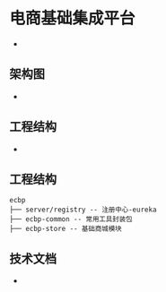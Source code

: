 # 电商基础集成平台
*

## 架构图
*

## 工程结构
*

## 工程结构
```
ecbp
├── server/registry -- 注册中心-eureka
├── ecbp-common -- 常用工具封装包
├── ecbp-store -- 基础商城模块
```

## 技术文档
*
